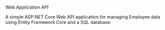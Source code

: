 *Web Application API*

A simple ASP.NET Core Web API application for managing Employee data using Entity Framework Core and a SQL database.

